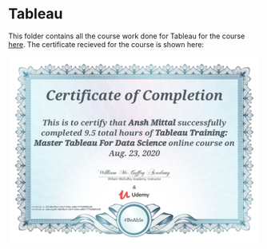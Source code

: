 # Tableau

This folder contains all the course work done for Tableau for the course [here](https://www.udemy.com/course/tableau-training-master-tableau-for-data-science/). The certificate recieved for the course is shown here: 

<img src="https://github.com/AnshMittal1811/Tableau/blob/master/Certificate.jpg" alt="CertificationForTableau" width="768"/>

